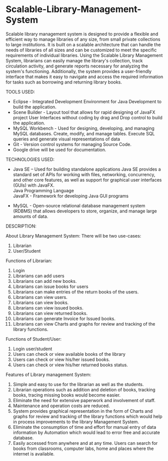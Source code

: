 # Scalable-Library-Management-System
Scalable library management system is designed to provide a flexible and efficient way to manage libraries of any size, from small private collections to large institutions. It is built on a scalable architecture that can handle the needs of libraries of all sizes and can be customized to meet the specific requirements of individual libraries. Using the Scalable Library Management System, librarians can easily manage the library's collection, track circulation activity, and generate reports necessary for analyzing the system's functioning. Additionally, the system provides a user-friendly interface that makes it easy to navigate and access the required information for tasks such as borrowing and returning library books. 

 

TOOLS USED: 

- Eclipse - Integrated Development Environment for Java Development to build the application. 
- Scene Builder - Layout tool that allows for rapid designing of JavaFX project User Interfaces without coding by drag and Drop control to build the application.
- MySQL Workbench - Used for designing, developing, and managing MySQL databases. Create, modify, and manage tables. Execute SQL queries and generate visual representations of data 
- Git - Version control systems for managing Source Code. 
- Google drive will be used for documentation. 

TECHNOLOGIES USED: 

- Java SE – Used for building standalone applications Java SE provides a standard set of APIs for working with files, networking, concurrency, and other core features, as well as support for graphical user interfaces (GUIs) with JavaFX.  <br> 
                            Java Programming Language <br>
                            JavaFX - Framework for developing Java GUI programs

- MySQL - Open-source relational database management system (RDBMS) that allows developers to store, organize, and manage large amounts of data. 


DESCRIPTION: 

About Library Management System: 
There will be two use-cases: 
1. Librarian 
2. User/Student 

Functions of Librarian: 



1. Login 
2. Librarians can add users 
3. Librarians can add new books. 
4. Librarians can issue books for users 
5. Librarians can make entries of the return books of the users. 
6. Librarians can view users. 
7. Librarians can view books. 
8. Librarians can view issued books. 
9. Librarians can view returned books. 
10. Librarians can generate Invoice for Issued books. 
11. Librarians can view Charts and graphs for review and tracking of the library functions. 

 
Functions of Student/User: 

1. Login user/student 
2. Users can check or view available books of the library 
3. Users can check or view his/her issued books. 
4. Users can check or view his/her returned books status. 


Features of Library management System: 

1. Simple and easy to use for the librarian as well as the students. 
2. Librarian operations such as addition and deletion of books, tracking books, tracing missing books would become easier. 
3. Eliminate the need for extensive paperwork and involvement of staff. 
4. Maintenance and operation costs are reduced. 
5. System provides graphical representation in the form of Charts and graphs for review and tracking of the library functions which would help in process improvements to the library Management System. 
6. Eliminate the consumption of time and effort for manual entry of data information by Automation which would lead to error free and accurate database. 
7. Easily accessed from anywhere and at any time. Users can search for books from classrooms, computer labs, home and places where the internet is available. 

 
